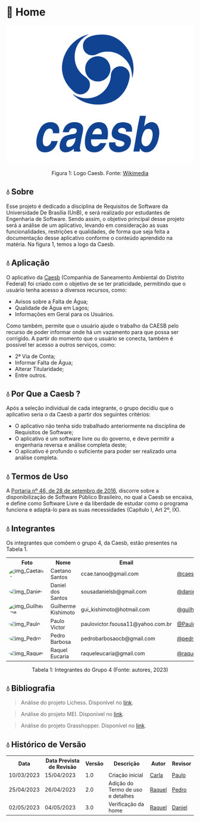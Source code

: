 # :potable_water: Home

<div align="center">
    <img src= "assets/imagens/logo-azul.png"/>
    <p> Figura 1: Logo Caesb. Fonte: <a href="https://upload.wikimedia.org/wikipedia/commons/6/63/Logo-Caesb-Vertical-png.png">Wikimedia</a></p> 
</div>


## :droplet: Sobre

Esse projeto é dedicado a disciplina de Requisitos de Software  da Universidade De Brasília (UnB), e será realizado por estudantes de Engenharia de Software. Sendo assim, o objetivo principal desse projeto será a análise de um aplicativo, levando em consideração as suas funcionalidades, restrições e qualidades, de forma que seja feita a documentação desse aplicativo conforme o conteúdo aprendido na matéria. Na figura 1, temos a logo da Caesb.


## :droplet: Aplicação

O aplicativo da [Caesb](https://play.google.com/store/apps/details?id=br.gov.df.caesb.mobile) (Companhia de Saneamento Ambiental do Distrito Federal) foi criado com o objetivo de se ter praticidade, permitindo que o usuário tenha acesso a diversos recursos, como:

* Avisos sobre a Falta de Água;
* Qualidade de Água em Lagos;
* Informações em Geral para os Usuários.

Como também, permite que o usuário ajude o trabalho da CAESB pelo recurso de poder informar onde há um vazamento para que possa ser corrigido.
A partir do momento que o usuário se conecta, também é possível ter acesso a outros serviços, como:

* 2ª Via de Conta;
* Informar Falta de Água;
* Alterar Titularidade;
* Entre outros.



## :droplet: Por Que a Caesb ?

Após a seleção individual de cada integrante, o grupo decidiu que o aplicativo seria o da Caesb a partir dos seguintes critérios:

- O aplicativo não tenha sido trabalhado anteriormente na disciplina de Requisitos de Software;
- O aplicativo é  um software livre ou do governo, e deve permitir a engenharia reversa e análise completa deste;
- O aplicativo é profundo o suficiente para poder ser realizado uma análise completa.

## :droplet: Termos de Uso
A [Portaria nº 46, de 28 de setembro de 2016](https://www.in.gov.br/web/dou/-/portaria-n-46-de-28-de-setembro-de-2016-24213768), discorre sobre a disponibilização de Software Público Brasileiro, no qual a Caesb se encaixa, e define como Software Livre e da liberdade de estudar como o programa funciona e adaptá-lo para as suas necessidades (Capítulo I, Art 2º, IX).

## :droplet: Integrantes
Os integrantes que comõem o grupo 4, da Caesb, estão presentes na Tabela 1.
<div align="center">
    <table>
    <tr>
        <th>Foto</th>
        <th>Nome</th>
        <th>Email</th>
        <th>GitHub</th>
    </tr>
    <tr>
        <td><img alt="img_Caetano" src="https://avatars.githubusercontent.com/u/22137470?v=4" style="border-radius:50%" width="100"></td>
        <td>Caetano Santos</td>
        <td>ccae.tanoo@gmail.com</td>
        <td><a href="https://github.com/caeslucio">@caeslucio</a></td>
    </tr>
    <tr>
        <td><img alt="img_Daniel" src="https://avatars.githubusercontent.com/u/95941136?v=4" style="border-radius:50%" width="100"></td>
        <td>Daniel dos Santos</td>
        <td>sousadanielsb@gmail.com</td>
        <td><a href="https://github.com/daniel-de-sousa">@daniel-de-sousa</a></td>
    </tr>
    <tr>
        <td><img alt="img_Guilherme" src="https://avatars.githubusercontent.com/u/104849205?v=4" style="border-radius:50%" width="100"></td>
        <td>Guilherme Kishimoto</td>
        <td>gui_kishimoto@hotmail.com</td>
        <td><a href="https://github.com/guilhermekishimoto">@guilhermekishimoto</a></td>
    </tr>
    <tr>
        <td><img alt="img_Paulo" src="https://avatars.githubusercontent.com/u/98675541?v=4" style="border-radius:50%" width="100"></td>
        <td>Paulo Victor</td>
        <td>paulovictor.fsousa11@yahoo.com.br</td>
        <td><a href="https://github.com/PauloVictorFS">@PauloVictorFS</a></td>
    </tr>
    <tr>
        <td><img alt="img_Pedro" src="https://avatars.githubusercontent.com/u/78980796?v=4" style="border-radius:50%" width="100"></td>
        <td>Pedro Barbosa</td>
        <td>pedrobarbosaocb@gmail.com</td>
        <td><a href="https://github.com/pedrobarbosaocb">@pedrobarbosaocb</a></td>
    </tr>
    <tr>
        <td><img alt="img_Raquel" src="https://avatars.githubusercontent.com/u/81540491?v=4" style="border-radius:50%" width="100"></td>
        <td>Raquel Eucaria</td>
        <td>raqueleucaria@gmail.com</td>
        <td><a href="https://github.com/raqueleucaria">@raqueleucaria</a></td>
    </tr>
    </table>
    <p>Tabela 1: Integrantes do Grupo 4 (Fonte: autores, 2023)</p>
</div>


## :droplet: Bibliografia

> Análise do projeto Lichess. Disponível no [link](https://github.com/Requisitos-de-Software/2022.2-Lichess).

> Análise do projeto MEI. Disponível no [link](https://github.com/Requisitos-de-Software/2022.2-MEI).

> Análise do projeto Grasshopper. Disponível no [link](https://github.com/Requisitos-de-Software/2022.2-Grasshopper).

## :droplet: Histórico de Versão
<div align="center">
    <table>
    <tr>
        <th>Data</th>
        <th>Data Prevista de Revisão</th>
        <th>Versão</th>
        <th>Descrição</th>
        <th>Autor</th>
        <th>Revisor</th>
    </tr>
    <tr>
        <td>10/03/2023</td>
        <td>15/04/2023</td>
        <td>1.0</td>
        <td>Criação inicial</td>
        <td><a href="https://github.com/ccarlaa">Carla</a></td>
        <td><a href="https://github.com/PauloVictorFS">Paulo</a></td>
    </tr>
    <tr>
        <td>25/04/2023</td>
        <td>26/04/2023</td>
        <td>2.0</td>
        <td>Adição do Termo de uso e detalhes</td>
        <td><a href="https://github.com/raqueleucaria">Raquel</a></td>
        <td><a href="https://github.com/pedrobarbosaocb">Pedro</a></td>
    </tr>
    <tr>
        <td>02/05/2023</td>
        <td>04/05/2023</td>
        <td>3.0</td>
        <td>Verificação da home</td>
        <td><a href="https://github.com/raqueleucaria">Raquel</a></td>
        <td><a href="https://github.com/daniel-de-sousa">Daniel</a></td>
    </tr>
    </table>
</div>